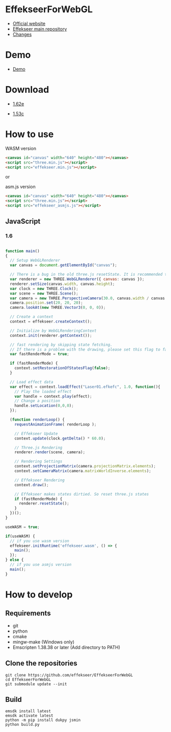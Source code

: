 # EffekseerForWebGL

- [Official website](http://effekseer.github.io)
- [Effekseer main repository](https://github.com/effekseer/Effekseer)
- [Changes](CHANGES)

# Demo

- [Demo](https://effekseer.github.io/EffekseerForWebGL/Sample/index.html)

# Download

- [1.62e](https://github.com/effekseer/EffekseerForWebGL/releases/download/162e/EffekseerForWebGL162e.zip)

- [1.53c](https://github.com/effekseer/EffekseerForWebGL/releases/download/153c/EffekseerForWebGL153c.zip)


# How to use

WASM version

```html
<canvas id="canvas" width="640" height="480"></canvas>
<script src="three.min.js"></script>
<script src="effekseer.min.js"></script>
```

or

asm.js version

```html
<canvas id="canvas" width="640" height="480"></canvas>
<script src="three.min.js"></script>
<script src="effekseer_asmjs.js"></script>
```

## JavaScript

### 1.6

```js

function main()
{
  // Setup WebGLRenderer
  var canvas = document.getElementById("canvas");

  // There is a bug in the old three.js resetState. It is recommended to use a newer version.
  var renderer = new THREE.WebGLRenderer({ canvas: canvas });
  renderer.setSize(canvas.width, canvas.height);
  var clock = new THREE.Clock();
  var scene = new THREE.Scene();
  var camera = new THREE.PerspectiveCamera(30.0, canvas.width / canvas.height, 1, 1000);
  camera.position.set(20, 20, 20);
  camera.lookAt(new THREE.Vector3(0, 0, 0));

  // Create a context
  context = effekseer.createContext();

  // Initialize by WebGLRenderingContext
  context.init(renderer.getContext());

  // fast rendering by skipping state fetching.
  // If there is a problem with the drawing, please set this flag to false.
  var fastRenderMode = true;

  if (fastRenderMode) {
    context.setRestorationOfStatesFlag(false);
  }

  // Load effect data
  var effect = context.loadEffect("Laser01.efkefc", 1.0, function(){
    // Play the loaded effect
    var handle = context.play(effect);
    // Change a position
    handle.setLocation(0,0,0);
  });

  (function renderLoop() {
    requestAnimationFrame( renderLoop );

    // Effekseer Update
    context.update(clock.getDelta() * 60.0);

    // Three.js Rendering
    renderer.render(scene, camera);

    // Rendering Settings
    context.setProjectionMatrix(camera.projectionMatrix.elements);
    context.setCameraMatrix(camera.matrixWorldInverse.elements);

    // Effekseer Rendering
    context.draw();

    // Effekseer makes states dirtied. So reset three.js states
    if (fastRenderMode) {
      renderer.resetState();
    }
  })();
}

useWASM = true;

if(useWASM) {
  // if you use wasm version
  effekseer.initRuntime('effekseer.wasm', () => {
    main();
  });
} else {
  // if you use asmjs version
  main();
}

```

# How to develop

## Requirements

- git
- python
- cmake
- mingw-make (Windows only)
- Emscripten 1.38.38 or later (Add directory to PATH)

## Clone the repositories

```
git clone https://github.com/effekseer/EffekseerForWebGL
cd EffekseerForWebGL
git submodule update --init
```

## Build

```
emsdk install latest
emsdk activate latest
python -m pip install dukpy jsmin
python build.py
```
